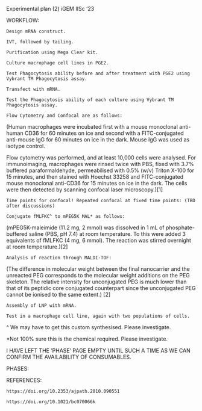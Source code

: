  

Experimental plan (2) iGEM IISc ‘23 

WORKFLOW: 

    Design mRNA construct. 

    IVT, followed by tailing. 

    Purification using Mega Clear kit. 

    Culture macrophage cell lines in PGE2. 

    Test Phagocytosis ability before and after treatment with PGE2 using Vybrant TM Phagocytosis assay. 

    Transfect with mRNA. 

    Test the Phagocytosis ability of each culture using Vybrant TM Phagocytosis assay. 

    Flow Cytometry and Confocal are as follows: 

 
(Human macrophages were incubated first with a mouse monoclonal anti-human CD36 for 60 minutes on ice and second with a FITC-conjugated anti-mouse IgG for 60 minutes on ice in the dark. Mouse IgG was used as isotype control. 

Flow cytometry was performed, and at least 10,000 cells were analysed. For immunoimaging, macrophages were rinsed twice with PBS, fixed with 3.7% buffered paraformaldehyde, permeabilised with 0.5% (w/v) Triton X-100 for 15 minutes, and then stained with Hoechst 33258 and FITC-conjugated mouse monoclonal anti-CD36 for 15 minutes on ice in the dark. The cells were then detected by scanning confocal laser microscopy.)[1] 

    Time points for confocal! Repeated confocal at fixed time points: (TBD after discussions) 

    Conjugate fMLFKC^ to mPEG5K MAL* as follows: 

 

(mPEG5K-maleimide (11.2 mg, 2 mmol) was dissolved in 1 mL of phosphate-buffered saline (PBS, pH 7.4) at room temperature. To this were added 3 equivalents of fMLFKC (4 mg, 6 mmol). The reaction was stirred overnight at room temperature.)[2] 

 

    Analysis of reaction through MALDI-TOF: 

 

(The difference in molecular weight between the final nanocarrier and the unreacted PEG corresponds to the molecular weight additions on the PEG skeleton. The relative intensity for unconjugated PEG is much lower than that of its peptidic core conjugated counterpart since the unconjugated PEG cannot be ionised to the same extent.) [2] 

 

    Assembly of LNP with mRNA. 

    Test in a macrophage cell line, again with two populations of cells. 

 

^ We may have to get this custom synthesised. Please investigate. 

*Not 100% sure this is the chemical required. Please investigate. 

I HAVE LEFT THE ’PHASE’ PAGE EMPTY UNTIL SUCH A TIME AS WE CAN CONFIRM THE AVAILABILITY OF CONSUMABLES. 

 

PHASES: 

 

 

 

 

 

 

 

 

 

 

 

 

 

 

 

 

 

 

 

 

 

 

 

 

REFERENCES: 

    https://doi.org/10.2353/ajpath.2010.090551 

    https://doi.org/10.1021/bc070066k 

 

 

 

 

 

 

 

 

 